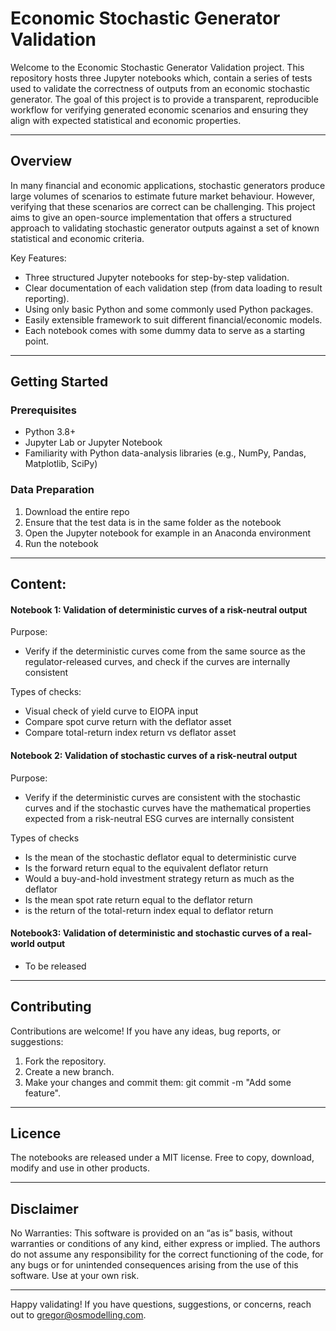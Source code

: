 # Economic Stochastic Generator Validation
Welcome to the Economic Stochastic Generator Validation project. This repository hosts three Jupyter notebooks which, contain a series of tests used to validate the correctness of outputs from an economic stochastic generator. The goal of this project is to provide a transparent, reproducible workflow for verifying generated economic scenarios and ensuring they align with expected statistical and economic properties.
________________________________________
## Overview
In many financial and economic applications, stochastic generators produce large volumes of scenarios to estimate future market behaviour. However, verifying that these scenarios are correct can be challenging. This project aims to give an open-source implementation that offers a structured approach to validating stochastic generator outputs against a set of known statistical and economic criteria.

Key Features:

- Three structured Jupyter notebooks for step-by-step validation.
- Clear documentation of each validation step (from data loading to result reporting).
- Using only basic Python and some commonly used Python packages.
- Easily extensible framework to suit different financial/economic models.
- Each notebook comes with some dummy data to serve as a starting point.
________________________________________
## Getting Started
### Prerequisites
- Python 3.8+
- Jupyter Lab or Jupyter Notebook
- Familiarity with Python data-analysis libraries (e.g., NumPy, Pandas, Matplotlib, SciPy)
### Data Preparation
1.	Download the entire repo
2.	Ensure that the test data is in the same folder as the notebook
3.	Open the Jupyter notebook for example in an Anaconda environment 
4.	Run the notebook
________________________________________
## Content:
#### Notebook 1: Validation of deterministic curves of a risk-neutral output
Purpose:
- Verify if the deterministic curves come from the same source as the regulator-released curves, and check if the curves are internally consistent

Types of checks:
- Visual check of yield curve to EIOPA input
- Compare spot curve return with the deflator asset
- Compare total-return index return vs deflator asset

#### Notebook 2: Validation of stochastic curves of a risk-neutral output
Purpose:
- Verify if the deterministic curves are consistent with the stochastic curves and if the stochastic curves have the mathematical properties expected from a risk-neutral ESG curves are internally consistent

Types of checks
- Is the mean of the stochastic deflator equal to deterministic curve
- Is the forward return equal to the equivalent deflator return
- Would a buy-and-hold investment strategy return as much as the deflator
- Is the mean spot rate return equal to the deflator return
- is the return of the total-return index equal to deflator return

#### Notebook3: Validation of deterministic and stochastic curves of a real-world output
- To be released
________________________________________
## Contributing
Contributions are welcome! If you have any ideas, bug reports, or suggestions:
1.	Fork the repository.
2.	Create a new branch.
3.	Make your changes and commit them: git commit -m "Add some feature".

________________________________________
## Licence
The notebooks are released under a MIT license. Free to copy, download, modify and use in other products. 
________________________________________
## Disclaimer
No Warranties: This software is provided on an “as is” basis, without warranties or conditions of any kind, either express or implied. The authors do not assume any responsibility for the correct functioning of the code, for any bugs or for unintended consequences arising from the use of this software. Use at your own risk.
________________________________________
Happy validating! If you have questions, suggestions, or concerns, reach out to gregor@osmodelling.com.
